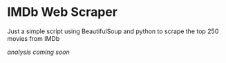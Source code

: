 # IMDb Web Scraper

Just a simple script using BeautifulSoup and python to scrape the top 250 movies from IMDb

*analysis coming soon*
